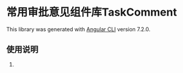 # 常用审批意见组件库TaskComment

This library was generated with [Angular CLI](https://github.com/angular/angular-cli) version 7.2.0.

## 使用说明 
1. 

